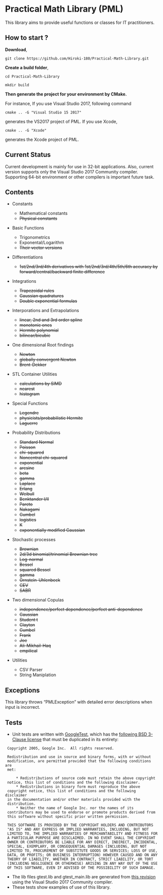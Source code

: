 # Practical Math Library (PML)
This library aims to provide useful functions or classes for IT practitioners.

## How to start ?
**Download**, 

`git clone https://github.com/Hiroki-180/Practical-Math-Library.git`

**Create a build folder**,

`cd Practical-Math-Library`

`mkdir build`

**Then generate the project for your environment by CMake.**

For instance, If you use Visual Studio 2017, following command

`cmake .. -G "Visual Studio 15 2017"`

generates the VS2017 project of PML.
If you use Xcode,

`cmake .. -G "Xcode"`

generates the Xcode project of PML.


## Current Status
Current development is mainly for use in 32-bit applications.
Also, current version supports only the Visual Studio 2017 Community compiler.
Supporting 64-bit environment or other compilers is important future task.

## Contents
 - Constants
    - Mathematical constants
    - ~~Physical constants~~
    
 - Basic Functions
    - Trigonometrics
    - Exponental/Logarithm
    - ~~Their vector versions~~

 - Differentiations
    - ~~1st/2nd/3rd/4th derivatives with 1st/2nd/3rd/4th/5th/6th accuracy by forward/central/backward finite difference~~

 - Integrations
    - ~~Trapezoidal rules~~
    - ~~Gaussian quadratures~~
    - ~~Double exponential formulas~~
    
 - Interporations and Extrapolations
    - ~~linear, 2nd and 3rd order spline~~
    - ~~monotonic ones~~
    - ~~Hermite polynomial~~
    - ~~bilinear/bicubic~~

 - One dimensional Root findings
    - ~~Newton~~
    - ~~globally convergent Newton~~
    - ~~Brent-Dekker~~
    
 - STL Container Utilities
    - ~~calculations by SIMD~~
    - ~~nearest~~
    - ~~histogram~~
    
 - Special Functions
    - ~~Legendre~~
    - ~~physicists/probabilistic Hermite~~
    - ~~Laguerre~~
 
 - Probability Distributions
    - ~~Standard Normal~~
    - ~~Poisson~~
    - ~~chi-squared~~
    - ~~Noncentral chi-squared~~
    - ~~exponential~~
    - ~~arcsine~~
    - ~~beta~~
    - ~~gamma~~
    - ~~Laplace~~
    - ~~Erlang~~
    - ~~Weibull~~
    - ~~Benktander I/II~~
    - ~~Pareto~~
    - ~~Nakagami~~
    - ~~Gumbel~~
    - ~~logistics~~
    - ~~K~~
    - ~~exponentially modified Gaussian~~
 
 - Stochastic processes
    - ~~Brownian~~
    - ~~2d/3d binomial/trinomial Brownian tree~~
    - ~~Log-normal~~
    - ~~Bessel~~
    - ~~squared Bessel~~
    - ~~gamma~~
    - ~~Ornstein-Uhlenbeck~~
    - ~~CEV~~
    - ~~SABR~~
    
 - Two dimensional Copulas
    - ~~independence/perfect dependence/perfect anti-dependence~~
    - ~~Gaussian~~
    - ~~Student t~~
    - ~~Clayton~~
    - ~~Gumbel~~
    - ~~Frank~~
    - ~~Joe~~
    - ~~Ali-Mikhail-Haq~~
    - ~~empilical~~

 - Utilities
    - CSV Parser
    - String Maniplation

## Exceptions
This library throws “PMLException” with detailed error descriptions when input is incorrect.

## Tests
 - Unit tests are written with [GoogleTest](https://github.com/google/googletest), which has the [following BSD 3-Clause license](https://github.com/google/googletest/blob/master/LICENSE) that must be duplicated in its entirety:
```
 Copyright 2005, Google Inc.  All rights reserved.

 Redistribution and use in source and binary forms, with or without
 modification, are permitted provided that the following conditions are
 met:

     * Redistributions of source code must retain the above copyright
 notice, this list of conditions and the following disclaimer.
     * Redistributions in binary form must reproduce the above
 copyright notice, this list of conditions and the following disclaimer
 in the documentation and/or other materials provided with the
 distribution.
     * Neither the name of Google Inc. nor the names of its
 contributors may be used to endorse or promote products derived from
 this software without specific prior written permission.

 THIS SOFTWARE IS PROVIDED BY THE COPYRIGHT HOLDERS AND CONTRIBUTORS
 "AS IS" AND ANY EXPRESS OR IMPLIED WARRANTIES, INCLUDING, BUT NOT
 LIMITED TO, THE IMPLIED WARRANTIES OF MERCHANTABILITY AND FITNESS FOR
 A PARTICULAR PURPOSE ARE DISCLAIMED. IN NO EVENT SHALL THE COPYRIGHT
 OWNER OR CONTRIBUTORS BE LIABLE FOR ANY DIRECT, INDIRECT, INCIDENTAL,
 SPECIAL, EXEMPLARY, OR CONSEQUENTIAL DAMAGES (INCLUDING, BUT NOT
 LIMITED TO, PROCUREMENT OF SUBSTITUTE GOODS OR SERVICES; LOSS OF USE,
 DATA, OR PROFITS; OR BUSINESS INTERRUPTION) HOWEVER CAUSED AND ON ANY
 THEORY OF LIABILITY, WHETHER IN CONTRACT, STRICT LIABILITY, OR TORT
 (INCLUDING NEGLIGENCE OR OTHERWISE) ARISING IN ANY WAY OUT OF THE USE
 OF THIS SOFTWARE, EVEN IF ADVISED OF THE POSSIBILITY OF SUCH DAMAGE.
```

 - The lib files gtest.lib and gtest_main.lib are generated from [this revision](https://github.com/google/googletest/commit/dfa853b63d17c787914b663b50c2095a0c5b706e) using the Visual Studio 2017 Community compiler.
 - These tests show examples of use of this library.
